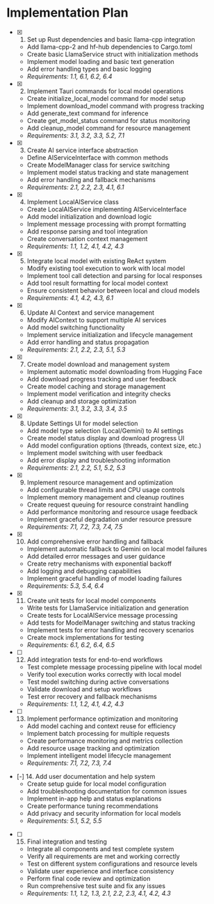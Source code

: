 # Implementation Plan

- [x] 1. Set up Rust dependencies and basic llama-cpp integration
  - Add llama-cpp-2 and hf-hub dependencies to Cargo.toml
  - Create basic LlamaService struct with initialization methods
  - Implement model loading and basic text generation
  - Add error handling types and basic logging
  - _Requirements: 1.1, 6.1, 6.2, 6.4_

- [x] 2. Implement Tauri commands for local model operations
  - Create initialize_local_model command for model setup
  - Implement download_model command with progress tracking
  - Add generate_text command for inference
  - Create get_model_status command for status monitoring
  - Add cleanup_model command for resource management
  - _Requirements: 3.1, 3.2, 3.3, 5.2, 7.1_

- [x] 3. Create AI service interface abstraction
  - Define AIServiceInterface with common methods
  - Create ModelManager class for service switching
  - Implement model status tracking and state management
  - Add error handling and fallback mechanisms
  - _Requirements: 2.1, 2.2, 2.3, 4.1, 6.1_

- [x] 4. Implement LocalAIService class
  - Create LocalAIService implementing AIServiceInterface
  - Add model initialization and download logic
  - Implement message processing with prompt formatting
  - Add response parsing and tool integration
  - Create conversation context management
  - _Requirements: 1.1, 1.2, 4.1, 4.2, 4.3_

- [x] 5. Integrate local model with existing ReAct system
  - Modify existing tool execution to work with local model
  - Implement tool call detection and parsing for local responses
  - Add tool result formatting for local model context
  - Ensure consistent behavior between local and cloud models
  - _Requirements: 4.1, 4.2, 4.3, 6.1_

- [x] 6. Update AI Context and service management
  - Modify AIContext to support multiple AI services
  - Add model switching functionality
  - Implement service initialization and lifecycle management
  - Add error handling and status propagation
  - _Requirements: 2.1, 2.2, 2.3, 5.1, 5.3_

- [x] 7. Create model download and management system
  - Implement automatic model downloading from Hugging Face
  - Add download progress tracking and user feedback
  - Create model caching and storage management
  - Implement model verification and integrity checks
  - Add cleanup and storage optimization
  - _Requirements: 3.1, 3.2, 3.3, 3.4, 3.5_

- [x] 8. Update Settings UI for model selection
  - Add model type selection (Local/Gemini) to AI settings
  - Create model status display and download progress UI
  - Add model configuration options (threads, context size, etc.)
  - Implement model switching with user feedback
  - Add error display and troubleshooting information
  - _Requirements: 2.1, 2.2, 5.1, 5.2, 5.3_

- [x] 9. Implement resource management and optimization
  - Add configurable thread limits and CPU usage controls
  - Implement memory management and cleanup routines
  - Create request queuing for resource constraint handling
  - Add performance monitoring and resource usage feedback
  - Implement graceful degradation under resource pressure
  - _Requirements: 7.1, 7.2, 7.3, 7.4, 7.5_

- [x] 10. Add comprehensive error handling and fallback
  - Implement automatic fallback to Gemini on local model failures
  - Add detailed error messages and user guidance
  - Create retry mechanisms with exponential backoff
  - Add logging and debugging capabilities
  - Implement graceful handling of model loading failures
  - _Requirements: 5.3, 5.4, 6.4_

- [x] 11. Create unit tests for local model components
  - Write tests for LlamaService initialization and generation
  - Create tests for LocalAIService message processing
  - Add tests for ModelManager switching and status tracking
  - Implement tests for error handling and recovery scenarios
  - Create mock implementations for testing
  - _Requirements: 6.1, 6.2, 6.4, 6.5_

- [ ] 12. Add integration tests for end-to-end workflows
  - Test complete message processing pipeline with local model
  - Verify tool execution works correctly with local model
  - Test model switching during active conversations
  - Validate download and setup workflows
  - Test error recovery and fallback mechanisms
  - _Requirements: 1.1, 1.2, 4.1, 4.2, 4.3_

- [ ] 13. Implement performance optimization and monitoring
  - Add model caching and context reuse for efficiency
  - Implement batch processing for multiple requests
  - Create performance monitoring and metrics collection
  - Add resource usage tracking and optimization
  - Implement intelligent model lifecycle management
  - _Requirements: 7.1, 7.2, 7.3, 7.4_

- [-] 14. Add user documentation and help system
  - Create setup guide for local model configuration
  - Add troubleshooting documentation for common issues
  - Implement in-app help and status explanations
  - Create performance tuning recommendations
  - Add privacy and security information for local models
  - _Requirements: 5.1, 5.2, 5.5_

- [ ] 15. Final integration and testing
  - Integrate all components and test complete system
  - Verify all requirements are met and working correctly
  - Test on different system configurations and resource levels
  - Validate user experience and interface consistency
  - Perform final code review and optimization
  - Run comprehensive test suite and fix any issues
  - _Requirements: 1.1, 1.2, 1.3, 2.1, 2.2, 2.3, 4.1, 4.2, 4.3_
